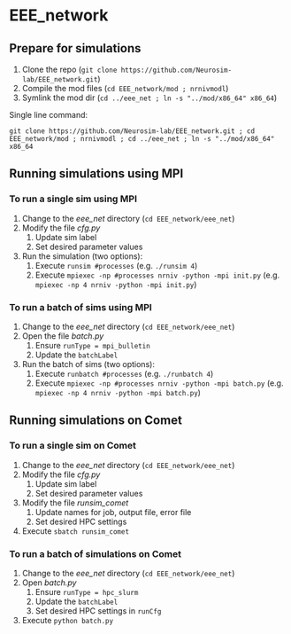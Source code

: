 # EEE_network

## Prepare for simulations

1. Clone the repo (`git clone https://github.com/Neurosim-lab/EEE_network.git`)
2. Compile the mod files (`cd EEE_network/mod ; nrnivmodl`)
3. Symlink the mod dir (`cd ../eee_net ; ln -s "../mod/x86_64" x86_64`)

Single line command:

`git clone https://github.com/Neurosim-lab/EEE_network.git ; cd EEE_network/mod ; nrnivmodl ; cd ../eee_net ; ln -s "../mod/x86_64" x86_64`
	


## Running simulations using MPI

### To run a single sim using MPI 

1. Change to the *eee_net* directory (`cd EEE_network/eee_net`)
2. Modify the file *cfg.py*
	1. Update sim label
	2. Set desired parameter values
3. Run the simulation (two options):
	1. Execute `runsim #processes` (e.g. `./runsim 4`)
	2. Execute `mpiexec -np #processes nrniv -python -mpi init.py` (e.g. `mpiexec -np 4 nrniv -python -mpi init.py`)
	

### To run a batch of sims using MPI 

1. Change to the *eee_net* directory (`cd EEE_network/eee_net`)
2. Open the file *batch.py*
	1. Ensure `runType = mpi_bulletin`
	2. Update the `batchLabel`
3. Run the batch of sims (two options):
	1. Execute `runbatch #processes` (e.g. `./runbatch 4`)
	2. Execute `mpiexec -np #processes nrniv -python -mpi batch.py` (e.g. `mpiexec -np 4 nrniv -python -mpi batch.py`)




## Running simulations on Comet

### To run a single sim on Comet

1. Change to the *eee_net* directory (`cd EEE_network/eee_net`)
2. Modify the file *cfg.py*
	1. Update sim label
	2. Set desired parameter values
3. Modify the file *runsim_comet* 
	1. Update names for job, output file, error file
	2. Set desired HPC settings
4. Execute `sbatch runsim_comet`

### To run a batch of simulations on Comet

1. Change to the *eee_net* directory (`cd EEE_network/eee_net`)
2. Open *batch.py*
	1. Ensure `runType = hpc_slurm`
	2. Update the `batchLabel`
	3. Set desired HPC settings in `runCfg`
5. Execute `python batch.py`


